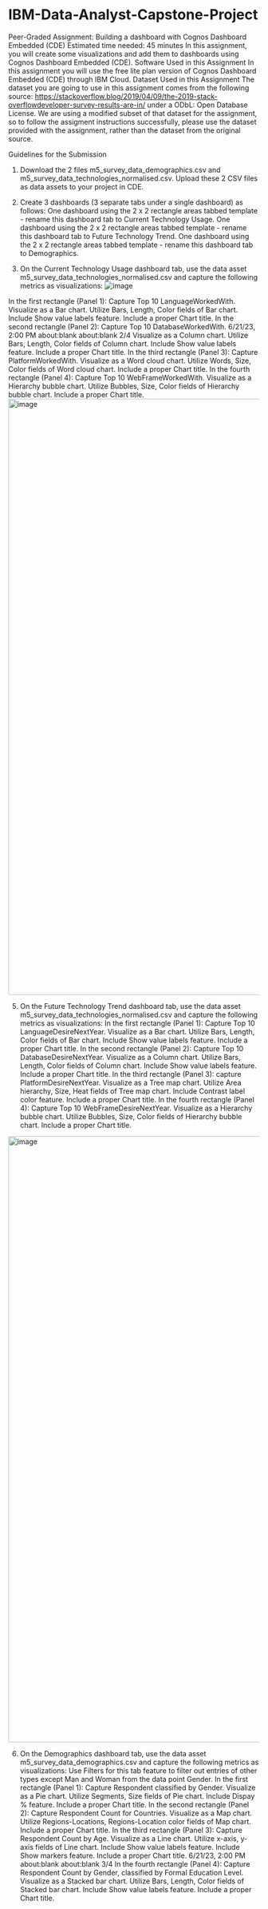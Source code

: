 # IBM-Data-Analyst-Capstone-Project
Peer-Graded Assignment: Building a dashboard with Cognos
Dashboard Embedded (CDE)
Estimated time needed: 45 minutes
In this assignment, you will create some visualizations and add them to dashboards using Cognos Dashboard Embedded (CDE).
Software Used in this Assignment
In this assignment you will use the free lite plan version of Cognos Dashboard Embedded (CDE) through IBM Cloud.
Dataset Used in this Assignment
The dataset you are going to use in this assignment comes from the following source: https://stackoverflow.blog/2019/04/09/the-2019-stack-overflowdeveloper-survey-results-are-in/ under a ODbL: Open Database License.
We are using a modified subset of that dataset for the assignment, so to follow the assigment instructions successfully, please use the dataset provided with
the assignment, rather than the dataset from the original source.

Guidelines for the Submission
1. Download the 2 files m5_survey_data_demographics.csv and m5_survey_data_technologies_normalised.csv. Upload these 2 CSV files as data
assets to your project in CDE.

2. Create 3 dashboards (3 separate tabs under a single dashboard) as follows:
One dashboard using the 2 x 2 rectangle areas tabbed template - rename this dashboard tab to Current Technology Usage.
One dashboard using the 2 x 2 rectangle areas tabbed template - rename this dashboard tab to Future Technology Trend.
One dashboard using the 2 x 2 rectangle areas tabbed template - rename this dashboard tab to Demographics.

3. On the Current Technology Usage dashboard tab, use the data asset m5_survey_data_technologies_normalised.csv and capture the following
metrics as visualizations:
![image](https://github.com/tnguy25/IBM-Data-Analyst-Capstone-Project/assets/125770693/c483f86b-15fb-45b8-85a6-07dff886d7b5)

In the first rectangle (Panel 1):
Capture Top 10 LanguageWorkedWith.
Visualize as a Bar chart.
Utilize Bars, Length, Color fields of Bar chart.
Include Show value labels feature.
Include a proper Chart title.
In the second rectangle (Panel 2):
Capture Top 10 DatabaseWorkedWith.
6/21/23, 2:00 PM about:blank
about:blank 2/4
Visualize as a Column chart.
Utilize Bars, Length, Color fields of Column chart.
Include Show value labels feature.
Include a proper Chart title.
In the third rectangle (Panel 3):
Capture PlatformWorkedWith.
Visualize as a Word cloud chart.
Utilize Words, Size, Color fields of Word cloud chart.
Include a proper Chart title.
In the fourth rectangle (Panel 4):
Capture Top 10 WebFrameWorkedWith.
Visualize as a Hierarchy bubble chart.
Utilize Bubbles, Size, Color fields of Hierarchy bubble chart.
Include a proper Chart title.
<img width="1193" alt="image" src="https://github.com/tnguy25/IBM-Data-Analyst-Capstone-Project/assets/125770693/73a73bdc-79eb-4a6a-9059-80f572390441">


5. On the Future Technology Trend dashboard tab, use the data asset m5_survey_data_technologies_normalised.csv and capture the following
metrics as visualizations:
In the first rectangle (Panel 1):
Capture Top 10 LanguageDesireNextYear.
Visualize as a Bar chart.
Utilize Bars, Length, Color fields of Bar chart.
Include Show value labels feature.
Include a proper Chart title.
In the second rectangle (Panel 2):
Capture Top 10 DatabaseDesireNextYear.
Visualize as a Column chart.
Utilize Bars, Length, Color fields of Column chart.
Include Show value labels feature.
Include a proper Chart title.
In the third rectangle (Panel 3):
capture PlatformDesireNextYear.
Visualize as a Tree map chart.
Utilize Area hierarchy, Size, Heat fields of Tree map chart.
Include Contrast label color feature.
Include a proper Chart title.
In the fourth rectangle (Panel 4):
Capture Top 10 WebFrameDesireNextYear.
Visualize as a Hierarchy bubble chart.
Utilize Bubbles, Size, Color fields of Hierarchy bubble chart.
Include a proper Chart title.
<img width="1213" alt="image" src="https://github.com/tnguy25/IBM-Data-Analyst-Capstone-Project/assets/125770693/26c083e7-2c32-40ed-a33c-afb82e563f66">

6. On the Demographics dashboard tab, use the data asset m5_survey_data_demographics.csv and capture the following metrics as visualizations:
Use Filters for this tab feature to filter out entries of other types except Man and Woman from the data point Gender.
In the first rectangle (Panel 1):
Capture Respondent classified by Gender.
Visualize as a Pie chart.
Utilize Segments, Size fields of Pie chart.
Include Dispay % feature.
Include a proper Chart title.
In the second rectangle (Panel 2):
Capture Respondent Count for Countries.
Visualize as a Map chart.
Utilize Regions-Locations, Regions-Location color fields of Map chart.
Include a proper Chart title.
In the third rectangle (Panel 3):
Capture Respondent Count by Age.
Visualize as a Line chart.
Utilize x-axis, y-axis fields of Line chart.
Include Show value labels feature.
Include Show markers feature.
Include a proper Chart title.
6/21/23, 2:00 PM about:blank
about:blank 3/4
In the fourth rectangle (Panel 4):
Capture Respondent Count by Gender, classified by Formal Education Level.
Visualize as a Stacked bar chart.
Utilize Bars, Length, Color fields of Stacked bar chart.
Include Show value labels feature.
Include a proper Chart title.
